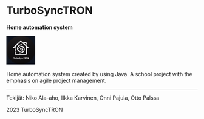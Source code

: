# TurboSyncTRON
**Home automation system**

<img src="documents/TBST_logo.png" alt="TurboSync TRON logo"  width="15%" height="15%">


Home automation system created by using Java. A school project with the emphasis on agile project management.

---
Tekijät: Niko Ala-aho, Ilkka Karvinen, Onni Pajula, Otto Palssa

2023 TurboSyncTRON
